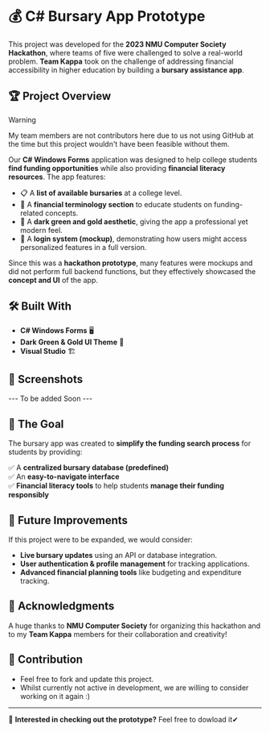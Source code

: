 # 💰 C# Bursary App Prototype  

This project was developed for the **2023 NMU Computer Society Hackathon**, where teams of five were challenged to solve a real-world problem. **Team Kappa** took on the challenge of addressing financial accessibility in higher education by building a **bursary assistance app**.  

## 🏆 Project Overview  

> [!Warning]
>  My team members are not contributors here due to us not using GitHub at the time but this project wouldn't have been feasible without them.

Our **C# Windows Forms** application was designed to help college students **find funding opportunities** while also providing **financial literacy resources**. The app features:  

- 📋 A **list of available bursaries** at a college level.  
- 📖 A **financial terminology section** to educate students on funding-related concepts.  
- 🌙 A **dark green and gold aesthetic**, giving the app a professional yet modern feel.  
- 🔑 A **login system (mockup)**, demonstrating how users might access personalized features in a full version.  

Since this was a **hackathon prototype**, many features were mockups and did not perform full backend functions, but they effectively showcased the **concept and UI** of the app.  

## 🛠️ Built With  

- **C# Windows Forms** 🖥️  
- **Dark Green & Gold UI Theme** 🎨  
- **Visual Studio** 🏗️  

## 📸 Screenshots  

--- To be added Soon ---

## 🎯 The Goal  

The bursary app was created to **simplify the funding search process** for students by providing:  

✅ A **centralized bursary database (predefined)**  
✅ An **easy-to-navigate interface**  
✅ **Financial literacy tools** to help students **manage their funding responsibly**  

## 🚀 Future Improvements  

If this project were to be expanded, we would consider:  

- **Live bursary updates** using an API or database integration.  
- **User authentication & profile management** for tracking applications.  
- **Advanced financial planning tools** like budgeting and expenditure tracking.  

## 🏅 Acknowledgments  

A huge thanks to **NMU Computer Society** for organizing this hackathon and to my **Team Kappa** members for their collaboration and creativity!  


## 🏅 Contribution

- Feel free to fork and update this project.
- Whilst currently not active in development, we are willing to consider working on it again :)
  
---
  
📌 **Interested in checking out the prototype?** Feel free to dowload it✔
